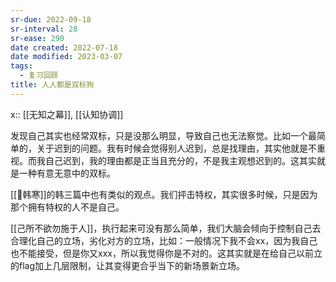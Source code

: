 ```yaml
---
sr-due: 2022-09-18
sr-interval: 28
sr-ease: 290
date created: 2022-07-18
date modified: 2023-03-07
tags:
  - 复习回顾
title: 人人都是双标狗
---
```


x:: [[无知之幕]], [[认知协调]]

发现自己其实也经常双标，只是没那么明显，导致自己也无法察觉。比如一个最简单的，关于迟到的问题。我有时候会觉得别人迟到，总是找理由，其实他就是不重视。而我自己迟到，我的理由都是正当且充分的，不是我主观想迟到的。这其实就是一种有意无意中的双标。

[[🧑韩寒]]的韩三篇中也有类似的观点。我们抨击特权，其实很多时候，只是因为那个拥有特权的人不是自己。

[[己所不欲勿施于人]]，执行起来可没有那么简单，我们大脑会倾向于控制自己去合理化自己的立场，劣化对方的立场，比如：一般情况下我不会xx，因为我自己也不能接受，但是你又xxx，所以我觉得你是不对的。这其实就是在给自己以前立的flag加上几层限制，让其变得更合乎当下的新场景新立场。
